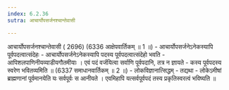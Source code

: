 ```yaml
---
index: 6.2.36
sutra: आचार्योपसर्जनश्चान्तेवासी

---
```

 आचार्योपसर्जनश्चान्तेवासी ( 2696) (6336 आक्षेपवार्तिकम् ॥ 1 ॥) - आचार्योपसर्जनेऽनेकस्यापि पूर्वपदत्वात्संदेहः - आचार्योपसर्जनेऽनेकस्यापि पदस्य पूर्वपदत्वात्संदेहो भवति - आपिशलपाणिनीयव्याडीयगौतमीयाः । एवं पदं वर्जयित्वा सर्वाणि पूर्वपदानि, तत्र न ज्ञायते - कस्य पूर्वपदस्य स्वरेण भवितव्यमिति ॥ (6337 समाधानवार्तिकम् ॥ 2 ॥) - लोकविज्ञानात्सिद्धम् - तद्यथा - लोकेऽमीषां ब्राह्मणानां पूर्वमानयेति यः सर्वपूर्वः स आनीयते । एवमिहापि यत्सर्वपूर्वपदं तस्य प्रकृतिस्वरत्वं भविष्यति ॥ 